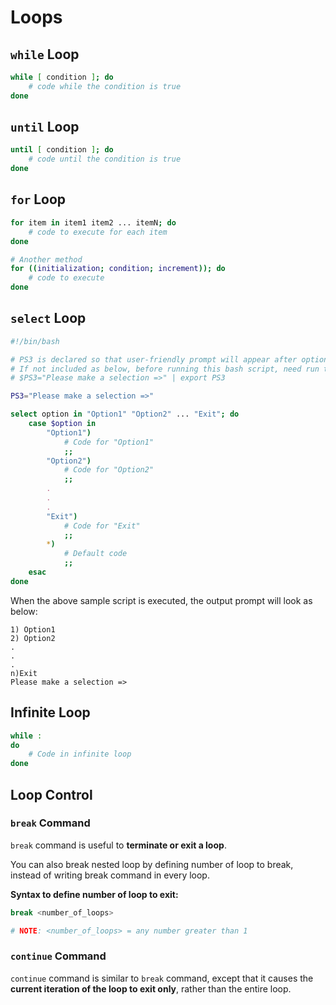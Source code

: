 # Loops

## `while` Loop

```bash
while [ condition ]; do
    # code while the condition is true
done
```

## `until` Loop

```bash
until [ condition ]; do
    # code until the condition is true
done
```

## `for` Loop

```bash
for item in item1 item2 ... itemN; do
    # code to execute for each item
done

# Another method
for ((initialization; condition; increment)); do
    # code to execute
done
```

## `select` Loop

```bash
#!/bin/bash

# PS3 is declared so that user-friendly prompt will appear after options
# If not included as below, before running this bash script, need run this command in the terminal:
# $PS3="Please make a selection =>" | export PS3

PS3="Please make a selection =>"

select option in "Option1" "Option2" ... "Exit"; do
    case $option in
        "Option1")
            # Code for "Option1"
            ;;
        "Option2")
            # Code for "Option2"
            ;;
        .
        .
        .
        "Exit")
            # Code for "Exit"
            ;;
        *)
            # Default code
            ;;
    esac
done
```

When the above sample script is executed, the output prompt will look as below:

```
1) Option1
2) Option2
.
.
.
n)Exit
Please make a selection =>
```

## Infinite Loop

```bash
while :
do
    # Code in infinite loop
done
```

## Loop Control

### `break` Command

`break` command is useful to **terminate or exit a loop**.

You can also break nested loop by defining number of loop to break, instead of writing break command in every loop.

**Syntax to define number of loop to exit:**

```bash
break <number_of_loops>

# NOTE: <number_of_loops> = any number greater than 1
```

### `continue` Command

`continue` command is similar to `break` command, except that it causes the **current iteration of the loop to exit only**, rather than the entire loop.